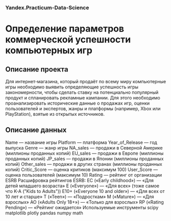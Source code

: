 ### Yandex.Practicum-Data-Science
# Определение параметров коммерческой успешности компьютерных игр
## Описание проекта
Для интернет-магазина, который продаёт по всему миру компьютерные игры необходимо выявить определяющие успешность игры закономерности, чтобы сделать ставку на потенциально популярный продукт и спланировать рекламные кампании. Для этого необходимо проанализировать исторические данные о продажах игр, оценки пользователей и экспертов, жанры и платформы (например, Xbox или PlayStation), взятые из открытых источников.

## Описание данных
Name — название игры 
Platform — платформа
Year_of_Release — год выпуска
Genre — жанр игры
NA_sales — продажи в Северной Америке (миллионы проданных копий)
EU_sales — продажи в Европе (миллионы проданных копий)
JP_sales — продажи в Японии (миллионы проданных копий)
Other_sales — продажи в других странах (миллионы проданных копий)
Critic_Score — оценка критиков (максимум 100)
User_Score — оценка пользователей (максимум 10)
Rating — рейтинг от организации ESRB
Расшифровка рейтингов ESRB:
EC («Early childhood») — «Для детей младшего возраста»
E («Everyone») — «Для всех» (тоже самое что K-A ("Kids to Adults"))
E10+ («Everyone 10 and older») — «Для всех от 10 лет и старше»
T («Teen») — «Подросткам»
M («Mature») — «Для взрослых»
AO («Adults Only 18+») — «Только для взрослых»
RP («Rating Pending») — «Рейтинг ожидается»
Используемые инструменты
scipy matplotlib plotly pandas numpy math
